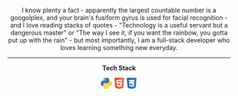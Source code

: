 <p align="center">
  I know plenty a fact - apparently the largest countable number is a googolplex, and your brain's fusiform gyrus is used for facial recognition - and I love reading stacks of quotes - "Technology is a useful servant but a dangerous master" or "The way I see it, if you want the rainbow, you gotta put up with the rain" - but most importantly, I am a full-stack developer who loves learning something new everyday. 
</p>

<hr>

<p align="center">
  <b> Tech Stack </b>
</p>

<p align="center">
  <img src="/assets/python_icon.png" width="25" height="25">
  <img src="/assets/html_icon.png" width="25" height="25">
  <img src="/assets/css_icon.png" width="25" height="25">
</p>
